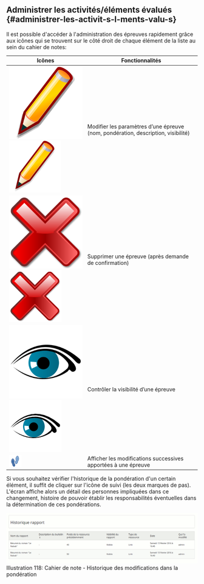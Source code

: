 ## Administrer les activités/éléments évalués {#administrer-les-activit-s-l-ments-valu-s}

Il est possible d&#039;accéder à l&#039;administration des épreuves rapidement grâce aux icônes qui se trouvent sur le côté droit de chaque élément de la liste au sein du cahier de notes:

| Icônes | Fonctionnalités |
| --- | --- |
| ![](../assets/image182.svg)![](../assets/image182.png) | Modifier les paramètres d’une épreuve (nom, pondération, description, visibilité) |
| ![](../assets/image183.svg)![](../assets/image183.png) | Supprimer une épreuve (après demande de confirmation) |
| ![](../assets/image184.svg)![](../assets/image184.png) | Contrôler la visibilité d’une épreuve |
| ![](../assets/image185.png) | Afficher les modifications successives apportées à une épreuve |

Si vous souhaitez vérifier l&#039;historique de la pondération d&#039;un certain élément, il suffit de cliquer sur l&#039;icône de suivi (les deux marques de pas). L&#039;écran affiche alors un détail des personnes impliquées dans ce changement, histoire de pouvoir établir les responsabilités éventuelles dans la détermination de ces pondérations.

![](../assets/image186.png)Illustration 118: Cahier de note - Historique des modifications dans la pondération
